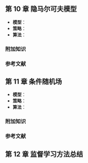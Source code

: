 
## 第 10 章 隐马尔可夫模型

- **模型**：
- **策略**：
- **算法**：

### 附加知识

### 参考文献

## 第 11 章 条件随机场

- **模型**：
- **策略**：
- **算法**：

### 附加知识

### 参考文献

## 第 12 章 监督学习方法总结
